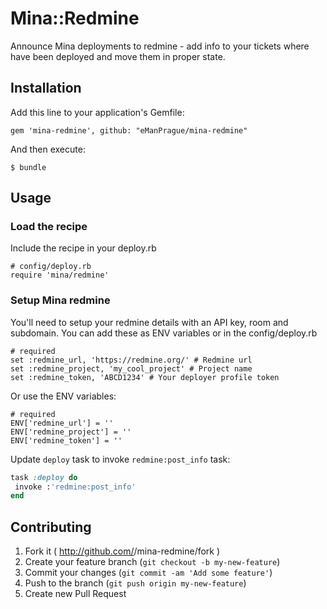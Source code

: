 # Mina::Redmine

Announce Mina deployments to redmine - add info to your tickets where
have been deployed and move them in proper state.

## Installation

Add this line to your application's Gemfile:

    gem 'mina-redmine', github: "eManPrague/mina-redmine"

And then execute:

    $ bundle

## Usage

### Load the recipe
Include the recipe in your deploy.rb

    # config/deploy.rb
    require 'mina/redmine'

### Setup Mina redmine
You'll need to setup your redmine details with an API key, room and subdomain. You can add these as ENV variables or in the config/deploy.rb

    # required
    set :redmine_url, 'https://redmine.org/' # Redmine url
    set :redmine_project, 'my_cool_project' # Project name
    set :redmine_token, 'ABCD1234' # Your deployer profile token

Or use the ENV variables:

    # required
    ENV['redmine_url'] = ''
    ENV['redmine_project'] = ''
    ENV['redmine_token'] = ''


 Update `deploy` task to invoke `redmine:post_info` task:

 ```ruby
task :deploy do
  invoke :'redmine:post_info'
end
```

## Contributing

1. Fork it ( http://github.com/<my-github-username>/mina-redmine/fork )
2. Create your feature branch (`git checkout -b my-new-feature`)
3. Commit your changes (`git commit -am 'Add some feature'`)
4. Push to the branch (`git push origin my-new-feature`)
5. Create new Pull Request
